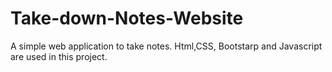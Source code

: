 # Take-down-Notes-Website

A simple web application to take notes. Html,CSS, Bootstarp and Javascript are used in this project.
